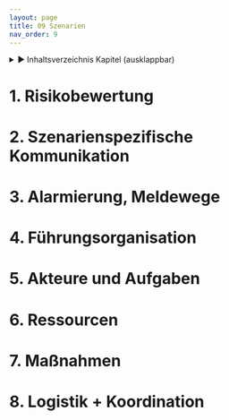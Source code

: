```yaml
---
layout: page
title: 09 Szenarien
nav_order: 9
---
```

 
<details markdown="block"> 
  <summary> 
      &#9658; Inhaltsverzeichnis Kapitel (ausklappbar) 
  </summary>
 
1. TOC
{:toc}
 </details>
 
   <p></p>
 
 
# <span class="approved-insertion" data-user="27" data-username="HeitkoetterK" data-date="26318280">1. Risikobewertung</span>

# <span class="approved-insertion" data-user="27" data-username="HeitkoetterK" data-date="26318280">2. Szenarienspezifische Kommunikation</span>

# <span class="approved-insertion" data-user="27" data-username="HeitkoetterK" data-date="26318280">3. Alarmierung, Meldewege</span>

# <span class="approved-insertion" data-user="27" data-username="HeitkoetterK" data-date="26318280">4. Führungsorganisation</span>

# <span class="approved-insertion" data-user="27" data-username="HeitkoetterK" data-date="26318280">5. Akteure und Aufgaben</span>

# <span class="approved-insertion" data-user="27" data-username="HeitkoetterK" data-date="26318280">6. Ressourcen</span>

# <span class="approved-insertion" data-user="27" data-username="HeitkoetterK" data-date="26318280">7. Maßnahmen</span>

# <span class="approved-insertion" data-user="27" data-username="HeitkoetterK" data-date="26318280">8. Logistik + Koordination</span>

<div class="section fnlist" data-role="doc-footnotes">

</div>
